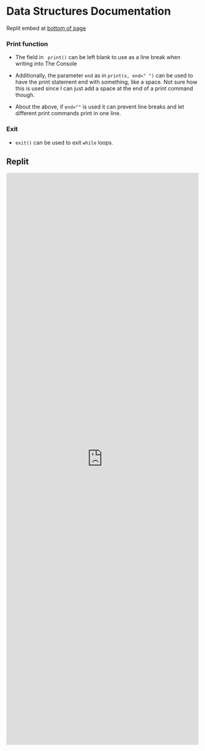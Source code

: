# Data Structures Documentation

Replit embed at [bottom of page](https://3ghin5.github.io/hatelace/dataStructures.html#Replit)

### Print function

 * The field in ` print()` can be left blank to use as a line break when writing into The Console

 * Additionally, the parameter `end` as in `print(x, end=" ")` can be used to have the print statement end with something, like a space. Not sure how this is used since I can just add a space at the end of a print command though. 
 * About the above, if `end=""` is used it can prevent line breaks and let different print commands print in one line.

### Exit

 * `exit()` can be used to exit `while` loops.

## Replit

<iframe frameborder="0" width="100%" height="1500px" src="https://replit.com/@3ghin5/MENU?lite=true"></iframe>
